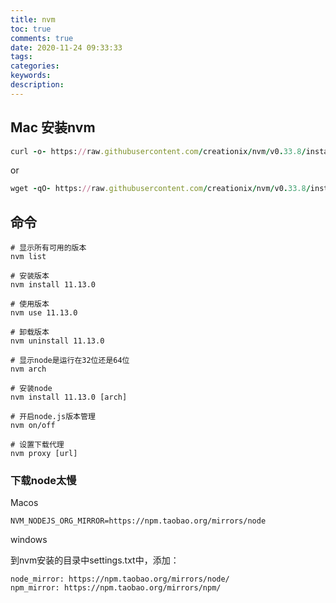 ```yaml
---
title: nvm
toc: true
comments: true
date: 2020-11-24 09:33:33
tags:
categories:
keywords:
description:
---
```


## Mac 安装nvm

```ruby
curl -o- https://raw.githubusercontent.com/creationix/nvm/v0.33.8/install.sh | bash
```

or

```ruby
wget -qO- https://raw.githubusercontent.com/creationix/nvm/v0.33.8/install.sh | bash
```

## 命令

```
# 显示所有可用的版本
nvm list

# 安装版本
nvm install 11.13.0

# 使用版本
nvm use 11.13.0

# 卸载版本
nvm uninstall 11.13.0

# 显示node是运行在32位还是64位
nvm arch

# 安装node
nvm install 11.13.0 [arch]

# 开启node.js版本管理
nvm on/off

# 设置下载代理
nvm proxy [url]
```

### 下载node太慢

Macos

```
NVM_NODEJS_ORG_MIRROR=https://npm.taobao.org/mirrors/node
```

windows

到nvm安装的目录中settings.txt中，添加：

```
node_mirror: https://npm.taobao.org/mirrors/node/
npm_mirror: https://npm.taobao.org/mirrors/npm/
```





